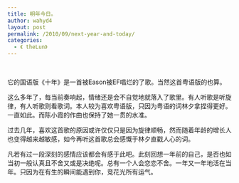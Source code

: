 ```yaml
---
title: 明年今日。
author: wahyd4
layout: post
permalink: /2010/09/next-year-and-today/
categories:
  - 《 theLun》
---
```

 

它的国语版《十年》是一首被Eason被EF唱烂的了歌。当然这首粤语版的也算。

这么多年了，每当前奏响起，情绪还是会不自觉地就落入了歌里。有人听歌是听旋律，有人听歌则看歌词。本人较为喜欢粤语版，只因为粤语的词林夕拿捏得更好。一直如此。而陈小霞的作曲也保持了她一贯的水准。

过去几年，喜欢这首歌的原因或许仅仅只是因为旋律顺畅，然而随着年龄的增长人也变得越来越敏感，如今再听这首歌总会感慨于林夕直戳人心的词。

凡若有过一段深刻的感情应该都会有感于此吧。此刻回想一年前的自己，是否也如当初一般认真且不舍又或是决绝呢。总有一个人会恋恋不舍。一年又一年地活在当年。只因为在有生的瞬间能遇到你，竞花光所有运气。